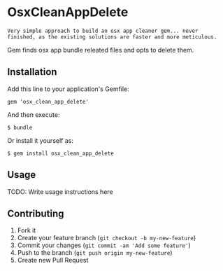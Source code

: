 # OsxCleanAppDelete

```
Very simple approach to build an osx app cleaner gem... never finished, as the existing solutions are faster and more meticulous.
```

Gem finds osx app bundle releated files and opts to delete them.

## Installation

Add this line to your application's Gemfile:

    gem 'osx_clean_app_delete'

And then execute:

    $ bundle

Or install it yourself as:

    $ gem install osx_clean_app_delete

## Usage

TODO: Write usage instructions here

## Contributing

1. Fork it
2. Create your feature branch (`git checkout -b my-new-feature`)
3. Commit your changes (`git commit -am 'Add some feature'`)
4. Push to the branch (`git push origin my-new-feature`)
5. Create new Pull Request
